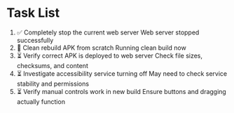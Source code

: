 # Task List

1. ✅ Completely stop the current web server
Web server stopped successfully
2. 🔄 Clean rebuild APK from scratch
Running clean build now
3. ⏳ Verify correct APK is deployed to web server
Check file sizes, checksums, and content
4. ⏳ Investigate accessibility service turning off
May need to check service stability and permissions
5. ⏳ Verify manual controls work in new build
Ensure buttons and dragging actually function

